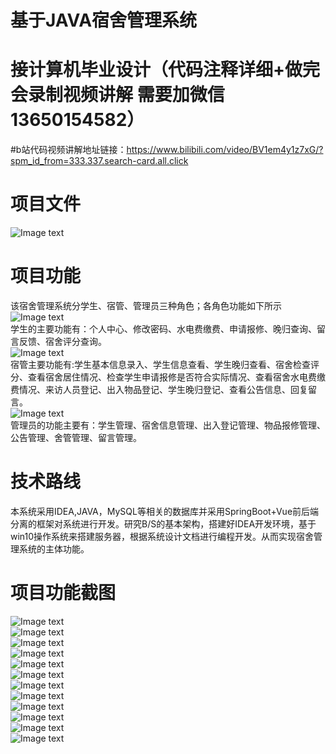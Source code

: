 # 基于JAVA宿舍管理系统  

#  接计算机毕业设计（代码注释详细+做完会录制视频讲解 需要加微信13650154582）  
#b站代码视频讲解地址链接：https://www.bilibili.com/video/BV1em4y1z7xG/?spm_id_from=333.337.search-card.all.click
# 项目文件  
![Image text](https://github.com/huoming123/dormitory/blob/main/%E9%A1%B9%E7%9B%AE%E6%88%AA%E5%9B%BE/%E9%A1%B9%E7%9B%AE%E6%96%87%E4%BB%B6.png)  
# 项目功能  
该宿舍管理系统分学生、宿管、管理员三种角色；各角色功能如下所示  
![Image text](https://github.com/huoming123/dormitory/blob/main/%E9%A1%B9%E7%9B%AE%E6%88%AA%E5%9B%BE/%E5%AD%A6%E7%94%9F%E5%8A%9F%E8%83%BD%E5%9B%BE.png)  
学生的主要功能有：个人中心、修改密码、水电费缴费、申请报修、晚归查询、留言反馈、宿舍评分查询。  
![Image text](https://github.com/huoming123/dormitory/blob/main/%E9%A1%B9%E7%9B%AE%E6%88%AA%E5%9B%BE/%E5%AE%BF%E7%AE%A1%E5%8A%9F%E8%83%BD%E5%9B%BE.png)  
宿管主要功能有:学生基本信息录入、学生信息查看、学生晚归查看、宿舍检查评分、查看宿舍居住情况、检查学生申请报修是否符合实际情况、查看宿舍水电费缴费情况、来访人员登记、出入物品登记、学生晚归登记、查看公告信息、回复留言。  
![Image text](https://github.com/huoming123/dormitory/blob/main/%E9%A1%B9%E7%9B%AE%E6%88%AA%E5%9B%BE/%E7%AE%A1%E7%90%86%E5%91%98%E5%8A%9F%E8%83%BD%E5%9B%BE.png)  
管理员的功能主要有：学生管理、宿舍信息管理、出入登记管理、物品报修管理、公告管理、舍管管理、留言管理。  
# 技术路线  
本系统采用IDEA,JAVA，MySQL等相关的数据库并采用SpringBoot+Vue前后端分离的框架对系统进行开发。研究B/S的基本架构，搭建好IDEA开发环境，基于win10操作系统来搭建服务器，根据系统设计文档进行编程开发。从而实现宿舍管理系统的主体功能。  

# 项目功能截图
![Image text](https://github.com/huoming123/dormitory/blob/main/%E9%A1%B9%E7%9B%AE%E6%88%AA%E5%9B%BE/%E7%99%BB%E5%BD%95.png)  
![Image text](https://github.com/huoming123/dormitory/blob/main/%E9%A1%B9%E7%9B%AE%E6%88%AA%E5%9B%BE/%E4%B8%AA%E4%BA%BA%E4%B8%AD%E5%BF%83.png)   
![Image text](https://github.com/huoming123/dormitory/blob/main/%E9%A1%B9%E7%9B%AE%E6%88%AA%E5%9B%BE/%E5%AD%A6%E7%94%9F%E5%BD%95%E5%85%A5.png)   
![Image text](https://github.com/huoming123/dormitory/blob/main/%E9%A1%B9%E7%9B%AE%E6%88%AA%E5%9B%BE/%E5%AE%BF%E7%AE%A1%E5%88%97%E8%A1%A8.png)   
![Image text](https://github.com/huoming123/dormitory/blob/main/%E9%A1%B9%E7%9B%AE%E6%88%AA%E5%9B%BE/%E7%B3%BB%E7%BB%9F%E9%A6%96%E9%A1%B5.png)   
![Image text](https://github.com/huoming123/dormitory/blob/main/%E9%A1%B9%E7%9B%AE%E6%88%AA%E5%9B%BE/%E5%AE%BF%E8%88%8D%E5%B1%85%E4%BD%8F%E4%BA%BA%E5%91%98.png)   
![Image text](https://github.com/huoming123/dormitory/blob/main/%E9%A1%B9%E7%9B%AE%E6%88%AA%E5%9B%BE/%E5%AE%BF%E8%88%8D%E7%AE%A1%E7%90%86.png)  
![Image text](https://github.com/huoming123/dormitory/blob/main/%E9%A1%B9%E7%9B%AE%E6%88%AA%E5%9B%BE/%E5%AE%BF%E8%88%8D%E8%AF%84%E5%88%86.png)   
![Image text](https://github.com/huoming123/dormitory/blob/main/%E9%A1%B9%E7%9B%AE%E6%88%AA%E5%9B%BE/%E6%9D%A5%E8%AE%BF%E4%BA%BA%E5%91%98%E7%99%BB%E8%AE%B0.png)   
![Image text](https://github.com/huoming123/dormitory/blob/main/%E9%A1%B9%E7%9B%AE%E6%88%AA%E5%9B%BE/%E6%B0%B4%E7%94%B5%E8%B4%B9%E5%BD%95%E5%85%A5.png)   
![Image text](https://github.com/huoming123/dormitory/blob/main/%E9%A1%B9%E7%9B%AE%E6%88%AA%E5%9B%BE/%E7%89%A9%E5%93%81%E7%99%BB%E8%AE%B0.png)   
![Image text](https://github.com/huoming123/dormitory/blob/main/%E9%A1%B9%E7%9B%AE%E6%88%AA%E5%9B%BE/%E5%AD%A6%E7%94%9F%E5%85%A5%E4%BD%8F%E7%BB%9F%E8%AE%A1.png)   
